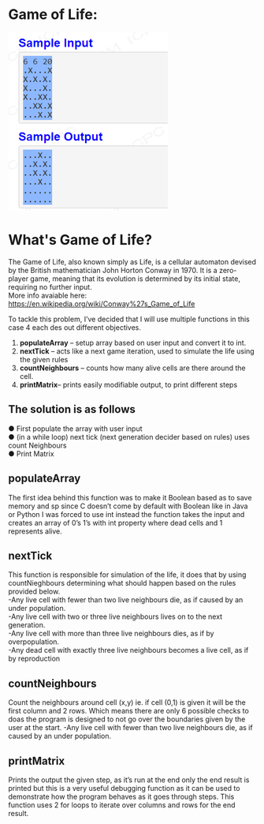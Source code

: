 # Game of Life:
![](input_scrn.png)
# What's Game of Life?
The Game of Life, also known simply as Life, is a cellular automaton devised by the British mathematician John Horton Conway in 1970.
It is a zero-player game, meaning that its evolution is determined by its initial state, requiring no further input.\
More info avaiable here: https://en.wikipedia.org/wiki/Conway%27s_Game_of_Life

To tackle this problem, I’ve decided that I will use multiple functions in this case 4 each des
out different objectives.
1. **populateArray** – setup array based on user input and convert it to int.
2. **nextTick** – acts like a next game iteration, used to simulate the life using the given rules
3. **countNeighbours** – counts how many alive cells are there around the cell.
4. **printMatrix**– prints easily modifiable output, to print different steps

## The solution is as follows
● First populate the array with user input\
● (in a while loop) next tick (next generation decider based on rules) uses count Neighbours\
● Print Matrix
## populateArray
The first idea behind this function was to make it Boolean based as to save memory and sp
since C doesn’t come by default with Boolean like in Java or Python I was forced to use int
instead the function takes the input and creates an array of 0’s 1’s with int property where
dead cells and 1 represents alive.
## nextTick
This function is responsible for simulation of the life, it does that by using countNieghbours
determining what should happen based on the rules provided below.\
-Any live cell with fewer than two live neighbours die, as if caused by an under population.\
-Any live cell with two or three live neighbours lives on to the next generation.\
-Any live cell with more than three live neighbours dies, as if by overpopulation.\
-Any dead cell with exactly three live neighbours becomes a live cell, as if by reproduction

## countNeighbours
Count the neighbours around cell (x,y) ie. if cell (0,1) is given it will be the first column and 2 rows.
Which means there are only 6 possible checks to doas the program is designed to not go over the
boundaries given by the user at the start. -Any live cell with fewer than two live neighbours die, as if
caused by an under population.
## printMatrix
Prints the output the given step, as it’s run at the end only the end result is printed but this is a very
useful debugging function as it can be used to demonstrate how the program behaves as it goes through
steps. This function uses 2 for loops to iterate over columns and rows for the end result.
